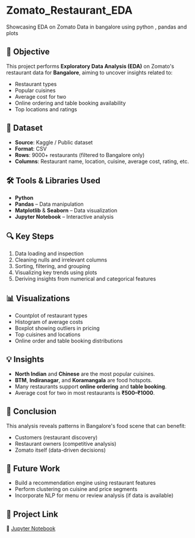 # Zomato_Restaurant_EDA
Showcasing EDA on Zomato Data in bangalore using python , pandas and plots

## 📌 Objective
This project performs **Exploratory Data Analysis (EDA)** on Zomato's restaurant data for **Bangalore**, aiming to uncover insights related to:
- Restaurant types
- Popular cuisines
- Average cost for two
- Online ordering and table booking availability
- Top locations and ratings

## 📂 Dataset
- **Source**: Kaggle / Public dataset
- **Format**: CSV
- **Rows**: 9000+ restaurants (filtered to Bangalore only)
- **Columns**: Restaurant name, location, cuisine, average cost, rating, etc.

## 🛠️ Tools & Libraries Used
- **Python**
- **Pandas** – Data manipulation
- **Matplotlib** & **Seaborn** – Data visualization
- **Jupyter Notebook** – Interactive analysis

## 🔍 Key Steps
1. Data loading and inspection
2. Cleaning nulls and irrelevant columns
3. Sorting, filtering, and grouping
4. Visualizing key trends using plots
5. Deriving insights from numerical and categorical features

## 📊 Visualizations
- Countplot of restaurant types
- Histogram of average costs
- Boxplot showing outliers in pricing
- Top cuisines and locations
- Online order and table booking distributions

## 💡 Insights
- **North Indian** and **Chinese** are the most popular cuisines.
- **BTM**, **Indiranagar**, and **Koramangala** are food hotspots.
- Many restaurants support **online ordering** and **table booking**.
- Average cost for two in most restaurants is **₹500–₹1000**.

## 📌 Conclusion
This analysis reveals patterns in Bangalore's food scene that can benefit:
- Customers (restaurant discovery)
- Restaurant owners (competitive analysis)
- Zomato itself (data-driven decisions)

## 🚀 Future Work
- Build a recommendation engine using restaurant features
- Perform clustering on cuisine and price segments
- Incorporate NLP for menu or review analysis (if data is available)

## 📎 Project Link
📘 [Jupyter Notebook](./zomato_eda.ipynb)
